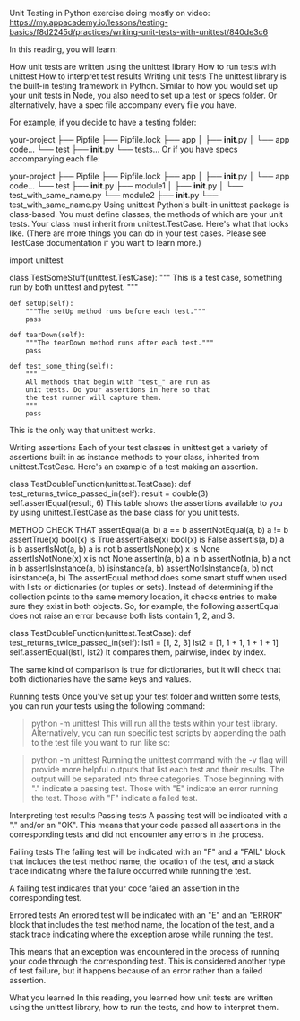 Unit Testing in Python
exercise doing mostly on video: 
https://my.appacademy.io/lessons/testing-basics/f8d2245d/practices/writing-unit-tests-with-unittest/840de3c6

In this reading, you will learn:

How unit tests are written using the unittest library
How to run tests with unittest
How to interpret test results
Writing unit tests
The unittest library is the built-in testing framework in Python. Similar to how you would set up your unit tests in Node, you also need to set up a test or specs folder. Or alternatively, have a spec file accompany every file you have.

For example, if you decide to have a testing folder:

your-project
├── Pipfile
├── Pipfile.lock
├── app
│   ├── __init__.py
│   └── app code...
└── test
    ├── __init__.py
    └── tests...
Or if you have specs accompanying each file:

your-project
├── Pipfile
├── Pipfile.lock
├── app
│   ├── __init__.py
│   └── app code...
└── test
    ├── __init__.py
    ├── module1
    │   ├── __init__.py
    │   └── test_with_same_name.py
    └── module2
        ├── __init__.py
        └── test_with_same_name.py
Using unittest
Python's built-in unittest package is class-based. You must define classes, the methods of which are your unit tests. Your class must inherit from unittest.TestCase. Here's what that looks like. (There are more things you can do in your test cases. Please see TestCase documentation if you want to learn more.)

import unittest


class TestSomeStuff(unittest.TestCase):
    """
    This is a test case, something run by both unittest
    and pytest.
    """

    def setUp(self):
        """The setUp method runs before each test."""
        pass

    def tearDown(self):
        """The tearDown method runs after each test."""
        pass

    def test_some_thing(self):
        """
        All methods that begin with "test_" are run as
        unit tests. Do your assertions in here so that
        the test runner will capture them.
        """
        pass
This is the only way that unittest works.

Writing assertions
Each of your test classes in unittest get a variety of assertions built in as instance methods to your class, inherited from unittest.TestCase. Here's an example of a test making an assertion.

class TestDoubleFunction(unittest.TestCase):
    def test_returns_twice_passed_in(self):
        result = double(3)
        self.assertEqual(result, 6)
This table shows the assertions available to you by using unittest.TestCase as the base class for you unit tests.

METHOD	CHECK THAT
assertEqual(a, b)	a == b
assertNotEqual(a, b)	a != b
assertTrue(x)	bool(x) is True
assertFalse(x)	bool(x) is False
assertIs(a, b)	a is b
assertIsNot(a, b)	a is not b
assertIsNone(x)	x is None
assertIsNotNone(x)	x is not None
assertIn(a, b)	a in b
assertNotIn(a, b)	a not in b
assertIsInstance(a, b)	isinstance(a, b)
assertNotIsInstance(a, b)	not isinstance(a, b)
The assertEqual method does some smart stuff when used with lists or dictionaries (or tuples or sets). Instead of determining if the collection points to the same memory location, it checks entries to make sure they exist in both objects. So, for example, the following assertEqual does not raise an error because both lists contain 1, 2, and 3.

class TestDoubleFunction(unittest.TestCase):
    def test_returns_twice_passed_in(self):
        lst1 = [1, 2, 3]
        lst2 = [1, 1 + 1, 1 + 1 + 1]
        self.assertEqual(lst1, lst2)
It compares them, pairwise, index by index.

The same kind of comparison is true for dictionaries, but it will check that both dictionaries have the same keys and values.

Running tests
Once you've set up your test folder and written some tests, you can run your tests using the following command:

> python -m unittest
This will run all the tests within your test library. Alternatively, you can run specific test scripts by appending the path to the test file you want to run like so:

> python -m unittest <path-to-file>
Running the unittest command with the -v flag will provide more helpful outputs that list each test and their results. The output will be separated into three categories. Those beginning with "." indicate a passing test. Those with "E" indicate an error running the test. Those with "F" indicate a failed test.

Interpreting test results
Passing tests
A passing test will be indicated with a "." and/or an "OK". This means that your code passed all assertions in the corresponding tests and did not encounter any errors in the process.

Failing tests
The failing test will be indicated with an "F" and a "FAIL" block that includes the test method name, the location of the test, and a stack trace indicating where the failure occurred while running the test.

A failing test indicates that your code failed an assertion in the corresponding test.

Errored tests
An errored test will be indicated with an "E" and an "ERROR" block that includes the test method name, the location of the test, and a stack trace indicating where the exception arose while running the test.

This means that an exception was encountered in the process of running your code through the corresponding test. This is considered another type of test failure, but it happens because of an error rather than a failed assertion.

What you learned
In this reading, you learned how unit tests are written using the unittest library, how to run the tests, and how to interpret them.